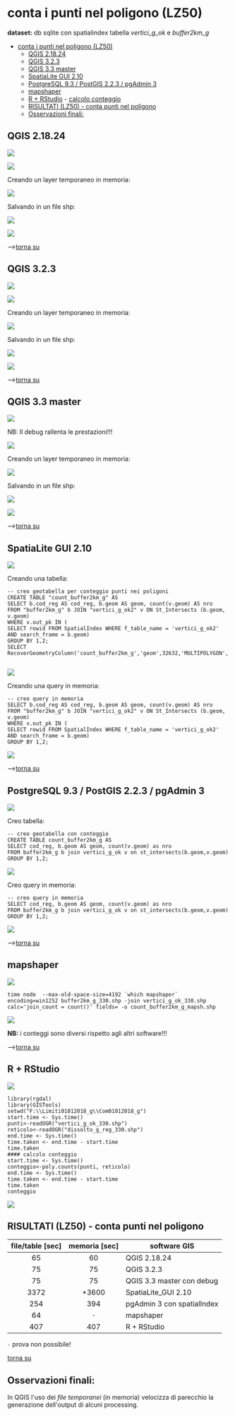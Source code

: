 # conta i punti nel poligono (LZ50)

**dataset:** db sqlite con spatialindex tabella _vertici_g_ok_ e _buffer2km_g_

<!-- TOC -->

- [conta i punti nel poligono (LZ50)](#conta-i-punti-nel-poligono-lz50)
    - [QGIS 2.18.24](#qgis-21824)
    - [QGIS 3.2.3](#qgis-323)
    - [QGIS 3.3 master](#qgis-33-master)
    - [SpatiaLite GUI 2.10](#spatialite-gui-210)
    - [PostgreSQL 9.3 / PostGIS 2.2.3 / pgAdmin 3](#postgresql-93--postgis-223--pgadmin-3)
    - [mapshaper](#mapshaper)
    - [R + RStudio](#r--rstudio)
            - [calcolo conteggio](#calcolo-conteggio)
    - [RISULTATI (LZ50) - conta punti nel poligono](#risultati-lz50---conta-punti-nel-poligono)
    - [Osservazioni finali:](#osservazioni-finali)

<!-- /TOC -->

## QGIS 2.18.24

![](../img/qgis21824_info.png)

![](../img/conta_p/qgis21824_01.png)

Creando un layer temporaneo in memoria:

![](../img/conta_p/qgis21824_02.png)

Salvando in un file shp:

![](../img/conta_p/qgis21824_03.png)

![](../img/conta_p/qgis21824_04.png)

-->[torna su](#conta-i-punti-nel-poligono-lz50)

## QGIS 3.2.3

![](../img/qgis323_info.png)

![](../img/conta_p/qgis323_01.png)

Creando un layer temporaneo in memoria:

![](../img/conta_p/qgis323_02.png)

Salvando in un file shp:

![](../img/conta_p/qgis323_03.png)

![](../img/conta_p/qgis323_04.png)

-->[torna su](#conta-i-punti-nel-poligono-lz50)

## QGIS 3.3 master

![](../img/qgis33_master_info.png)

NB: Il debug rallenta le prestazioni!!!

![](../img/conta_p/qgis330_01.png)

Creando un layer temporaneo in memoria:

![](../img/conta_p/qgis330_02.png)

Salvando in un file shp:

![](../img/conta_p/qgis330_03.png)

![](../img/conta_p/qgis330_04.png)

-->[torna su](#conta-i-punti-nel-poligono-lz50)

## SpatiaLite GUI 2.10

![](../img/spatialite_gui_210_info.png)

Creando una tabella:

```
-- creo geotabella per conteggio punti nei poligoni
CREATE TABLE "count_buffer2km_g" AS
SELECT b.cod_reg AS cod_reg, b.geom AS geom, count(v.geom) AS nro
FROM "buffer2km_g" b JOIN "vertici_g_ok2" v ON St_Intersects (b.geom, v.geom)
WHERE v.out_pk IN (
SELECT rowid FROM SpatialIndex WHERE f_table_name = 'vertici_g_ok2'
AND search_frame = b.geom)
GROUP BY 1,2;
SELECT RecoverGeometryColumn('count_buffer2km_g','geom',32632,'MULTIPOLYGON','XY');


```
![](../img/conta_p/sl_210_01.png)

Creando una query in memoria:

```
-- creo query in memoria
SELECT b.cod_reg AS cod_reg, b.geom AS geom, count(v.geom) AS nro
FROM "buffer2km_g" b JOIN "vertici_g_ok2" v ON St_Intersects (b.geom, v.geom)
WHERE v.out_pk IN (
SELECT rowid FROM SpatialIndex WHERE f_table_name = 'vertici_g_ok2'
AND search_frame = b.geom)
GROUP BY 1,2;
```

![](../img/conta_p/sl_210_02.png)

-->[torna su](#conta-i-punti-nel-poligono-lz50)

## PostgreSQL 9.3 / PostGIS 2.2.3 / pgAdmin 3

![](../img/pgAmin3_info.png)

Creo tabella:

```
-- creo geotabella con conteggio
CREATE TABLE count_buffer2km_g AS
SELECT cod_reg, b.geom AS geom, count(v.geom) as nro
FROM buffer2km_g b join vertici_g_ok v on st_intersects(b.geom,v.geom)
GROUP BY 1,2;
```
![](../img/conta_p/pg_223_01.png)

Creo query in memoria:

```
-- creo query in memoria
SELECT cod_reg, b.geom AS geom, count(v.geom) as nro
FROM buffer2km_g b join vertici_g_ok v on st_intersects(b.geom,v.geom)
GROUP BY 1,2;
```

![](../img/conta_p/pg_223_02.png)

-->[torna su](#conta-i-punti-nel-poligono-lz50)

## mapshaper

![](../img/mapshaper_info.png)

```
time node  --max-old-space-size=4192 `which mapshaper` encoding=win1252 buffer2km_g_330.shp -join vertici_g_ok_330.shp calc='join_count = count()' fields= -o count_buffer2km_g_mapsh.shp
```

![](../img/conta_p/mapshaper_01.png)

**NB:** i conteggi sono diversi rispetto agli altri software!!!

-->[torna su](#conta-i-punti-nel-poligono-lz50)

## R + RStudio

![](../img/rstudio_info.png)

```
library(rgdal)
library(GISTools)
setwd("F:\\Limiti01012018_g\\Com01012018_g")
start.time <- Sys.time()
punti<-readOGR("vertici_g_ok_330.shp")
reticolo<-readOGR("dissolto_g_reg_330.shp")
end.time <- Sys.time()
time.taken <- end.time - start.time
time.taken
#### calcolo conteggio 
start.time <- Sys.time()
conteggio<-poly.counts(punti, reticolo)
end.time <- Sys.time()
time.taken <- end.time - start.time
time.taken
conteggio
```
![](../img/conta_p/r_01.png)

## RISULTATI (LZ50) - conta punti nel poligono

file/table [sec]|memoria [sec]|software GIS
:---------:|:---------:|---------
65         |   60      |QGIS 2.18.24
75         |   75      |QGIS 3.2.3
75         |   75      |QGIS 3.3 master con debug
3372       | +3600     |SpatiaLite_GUI 2.10
254        |   394     |pgAdmin 3 con spatialIndex
64         |   `-`     |mapshaper
407        |   407     |R + RStudio

`-` prova non possibile! 

[torna su](#conta-i-punti-nel-poligono-lz50)

## Osservazioni finali:

In QGIS l'uso dei _file temporanei_ (in memoria) velocizza di parecchio la generazione dell'output di alcuni processing.